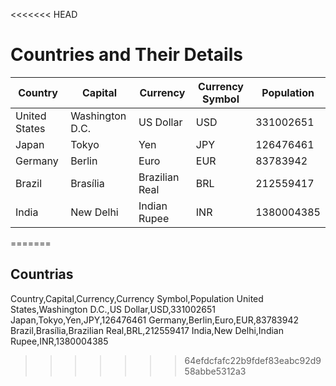 <<<<<<< HEAD
# Countries and Their Details

| **Country**       | **Capital**      | **Currency**      | **Currency Symbol** | **Population** |
|-------------------|------------------|-------------------|---------------------|----------------|
| United States     | Washington D.C.  | US Dollar        | USD                 | 331002651      |
| Japan             | Tokyo            | Yen              | JPY                 | 126476461      |
| Germany           | Berlin           | Euro             | EUR                 | 83783942       |
| Brazil            | Brasília         | Brazilian Real   | BRL                 | 212559417      |
| India             | New Delhi        | Indian Rupee     | INR                 | 1380004385     |
=======
## Countrias
Country,Capital,Currency,Currency Symbol,Population
United States,Washington D.C.,US Dollar,USD,331002651
Japan,Tokyo,Yen,JPY,126476461
Germany,Berlin,Euro,EUR,83783942
Brazil,Brasília,Brazilian Real,BRL,212559417
India,New Delhi,Indian Rupee,INR,1380004385
>>>>>>> 64efdcfafc22b9fdef83eabc92d958abbe5312a3
